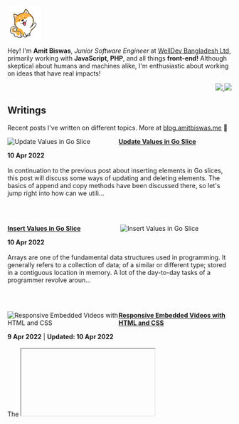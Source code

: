 <img alt="dog-waiving-hand" src="dog.gif" width="75px" />

<p align="left">
  Hey! I'm <strong>Amit Biswas</strong>, <em>Junior Software Engineer</em> at <a href="https://www.welldev.io/">WellDev Bangladesh Ltd</a>, primarily
  working with <strong>JavaScript, PHP</strong>, and all things <strong>front-end!</strong> Although skeptical about humans and machines alike, I'm enthusiastic about working on ideas that have real impacts!
</p>

<div align="right">
  <a href="https://www.linkedin.com/in/amitkbiswas01/">
    <img src="https://img.shields.io/badge/-Amit_Biswas-blue?style=for-the-badge&logo=Linkedin&logoColor=white" />
  </a>
  <a href="mailto:amitkbiswas01@gmail.com">
    <img
      src="https://img.shields.io/badge/-amitkbiswas01@gmail.com-c14438?style=for-the-badge&logo=Gmail&logoColor=white" />
  </a>
</div>

## **Writings**

Recent posts I've written on different topics. More at [blog.amitbiswas.me](https://blog.amitbiswas.me/) 📖

<!-- HASHNODE_BLOG:START -->
<p align="left">
<a href="https://amitkbiswas.hashnode.dev/update-values-in-go-slice-cl1t8euzq087csvnv9obz3v9p" title="Update Values in Go Slice"><img src="https://cdn.hashnode.com/res/hashnode/image/upload/v1649590347235/kwPo4dZQr.jpg" alt="Update Values in Go Slice" width="250px" align="left" /></a>
<a href="https://amitkbiswas.hashnode.dev/update-values-in-go-slice-cl1t8euzq087csvnv9obz3v9p" title="Update Values in Go Slice"><strong>Update Values in Go Slice</strong></a>
<div><strong>10 Apr 2022</strong></div>
<br/> In continuation to the previous post about inserting elements in Go slices, this post will discuss some ways of updating and deleting elements. The basics of append and copy methods have been discussed there, so let's jump right into how can we utili... </p> <br/> <br/>
<p align="left">
<a href="https://amitkbiswas.hashnode.dev/insert-values-in-go-slice-cl1t8dfvj07hv0wnv7vlg7sh4" title="Insert Values in Go Slice"><img src="https://cdn.hashnode.com/res/hashnode/image/upload/v1649584306965/HoOVIoZr4.jpg" alt="Insert Values in Go Slice" width="250px" align="right" /></a>
<a href="https://amitkbiswas.hashnode.dev/insert-values-in-go-slice-cl1t8dfvj07hv0wnv7vlg7sh4" title="Insert Values in Go Slice"><strong>Insert Values in Go Slice</strong></a>
<div><strong>10 Apr 2022</strong></div>
<br/> Arrays are one of the fundamental data structures used in programming. It generally refers to a collection of data; of a similar or different type; stored in a contiguous location in memory. A lot of the day-to-day tasks of a programmer revolve aroun... </p> <br/> <br/>
<p align="left">
<a href="https://amitkbiswas.hashnode.dev/responsive-embedded-videos-with-html-css-cl1s73yhy06e1svnvahjy0d8j" title="Responsive Embedded Videos with HTML and CSS"><img src="https://cdn.hashnode.com/res/hashnode/image/upload/v1649529178977/1p382gwiL.png" alt="Responsive Embedded Videos with HTML and CSS" width="250px" align="left" /></a>
<a href="https://amitkbiswas.hashnode.dev/responsive-embedded-videos-with-html-css-cl1s73yhy06e1svnvahjy0d8j" title="Responsive Embedded Videos with HTML and CSS"><strong>Responsive Embedded Videos with HTML and CSS</strong></a>
<div><strong>9 Apr 2022</strong> | <strong>Updated: 10 Apr 2022</strong></div>
<br/> The <iframe> tag can be used to embed videos on a web page from external sources like Youtube/Vimeo. But it requires the width and height attributes to be explicitly mentioned, which can be an issue in terms of responsiveness. When we fix the height/... </p> <br/> <br/>
<p align="left">
<a href="https://amitkbiswas.hashnode.dev/scripting-basic-in-go-cl1swrix506ol0wnv0k18h4bx" title="গো (Go) তে বেসিক স্ক্রিপটিং"><img src="https://cdn.hashnode.com/res/hashnode/image/upload/v1649572254415/3SKjQl1MK.webp" alt="গো (Go) তে বেসিক স্ক্রিপটিং" width="250px" align="right" /></a>
<a href="https://amitkbiswas.hashnode.dev/scripting-basic-in-go-cl1swrix506ol0wnv0k18h4bx" title="গো (Go) তে বেসিক স্ক্রিপটিং"><strong>গো (Go) তে বেসিক স্ক্রিপটিং</strong></a>
<div><strong>1 Feb 2022</strong> | <strong>Updated: 10 Apr 2022</strong></div>
<br/> আজকে একটা প্রজেক্টে কাজ করতে গিয়ে খুব স্পেসিফিক একটা সমস্যায় পড়লাম। দ্রুপাল কোরের একটা আপডেটের জন্য প্রজেক্টের কনফিগ ফাইলগুলোতে git diff করে দেখি প্রায় ৪৫০র কাছাকাছি আপডেট হয়েছে! কিছু ইনভেস্টিগেশন করে জানা গেলো অধিকাংশ চেঞ্জই লাইন-পজিশন এর। মানে, ২ ন... </p> <br/> <br/>
<!-- HASHNODE_BLOG:END -->

## **Experiences**

<table>
  <tbody>
    <tr>
      <td align="center"> <h4>CURRENTLY USING</h4> </td>
      <td align="center">
        <img 
          src="https://img.shields.io/badge/PHP7+-777BB4?style=for-the-badge&logo=php&logoColor=white" />
        <img alt="Javascript"
          src="https://img.shields.io/badge/JavaScript-323330?style=for-the-badge&logo=javascript&logoColor=F7DF1E" />
        <img alt="Vue"
          src="https://img.shields.io/badge/Vue.js-35495E?style=for-the-badge&logo=vuedotjs&logoColor=4FC08D" />
        <img alt="Drupal"
          src="https://img.shields.io/badge/Drupal-0678BE?style=for-the-badge&logo=drupal&logoColor=white" />
        <img alt="MySQL"
          src="https://img.shields.io/badge/MySQL-00000F?style=for-the-badge&color=42759C&logo=mysql&logoColor=white" />
        <img
          src="https://img.shields.io/badge/platform.sh-FFFFFF?style=for-the-badge&color=black&logo=Platform.sh&logoColor=which" />
      </td>
    </tr>
    <tr>
      <td align="center"> <h4>FAMILIAR WITH</h4> </td>
      <td align="center">
        <img alt="Python"
          src="https://img.shields.io/badge/Python-356C9B?style=for-the-badge&logo=python&logoColor=white" />
        <img alt="Django"
          src="https://img.shields.io/badge/Django-092E20?style=for-the-badge&logo=django&logoColor=green" />
        <img alt="React"
          src="https://img.shields.io/badge/React-20232A?style=for-the-badge&logo=react&logoColor=61DAFB" />
        <img alt="TailwindCSS"
          src="https://img.shields.io/badge/TailwindCSS-38B2AC?style=for-the-badge&logo=tailwind-css&logoColor=white" />
        <img alt="PostgreSQL"
          src="https://img.shields.io/badge/PostgreSQL-316192?style=for-the-badge&logo=postgresql&logoColor=white" />
        <img alt="MongoDB"
          src="https://img.shields.io/badge/MongoDB-4EA94B?style=for-the-badge&logo=mongodb&logoColor=white" />
      </td>
    </tr>
    <tr>
      <td align="center"> <h4>OTHER TOOLS</h4> </td>
      <td align="center">
        <img alt="Docker"
          src="https://img.shields.io/badge/Docker-2CA5E0?style=for-the-badge&logo=docker&logoColor=white" />
        <img alt="Ubuntu"
          src="https://img.shields.io/badge/Ubuntu-E95420?style=for-the-badge&logo=ubuntu&logoColor=white" />
        <img alt="Git" src="https://img.shields.io/badge/Git-F05032?style=for-the-badge&logo=git&logoColor=white" />
        <img alt="VS code"
          src="https://img.shields.io/badge/Visual_Studio_Code-0078D4?style=for-the-badge&logo=visual%20studio%20code&logoColor=white" />
        <img alt="oh my zsh"
          src="https://img.shields.io/badge/oh_my_zsh-1A2C34?style=for-the-badge&logo=GNU%20Bash&logoColor=white" />
      </td>
    </tr>
  </tbody>
</table>

<hr />

<div align="center">
  <a href="https://github.com/anuraghazra/github-readme-stats">
    <img alt="stat" align="center" height="175" width="auto"
      src="https://github-readme-stats.vercel.app/api/top-langs/?username=amitkbiswas01&hide=html,css&exclude_repo=ocr-cnn,covid19-detection-xray,course-projects&theme=dracula&layout=compact" />
  </a>
  <a href="https://github.com/anuraghazra/github-readme-stats">
    <img alt="lang" align="center" height="175" width="auto"
      src="https://github-readme-stats.vercel.app/api?username=amitkbiswas01&count_private=true&theme=dracula&show_icons=true&custom_title=Amit's GitHub Stats" />
  </a>
</div>
